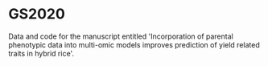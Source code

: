 # GS2020
Data and code for the manuscript entitled 'Incorporation of parental phenotypic data into multi-omic models improves prediction of yield related traits in hybrid rice'.
